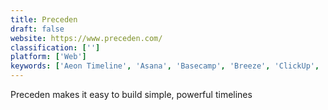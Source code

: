 ```yaml
---
title: Preceden
draft: false 
website: https://www.preceden.com/
classification: ['']
platform: ['Web']
keywords: ['Aeon Timeline', 'Asana', 'Basecamp', 'Breeze', 'ClickUp', 'Newslines', 'Paymo', 'PriceCost', 'Redmine', 'SIMILE Widgets', 'Teamgantt', 'Teamwork Projects', 'Timeline', 'Timeline Maker', 'liniaa']
---
```

Preceden makes it easy to build simple, powerful timelines